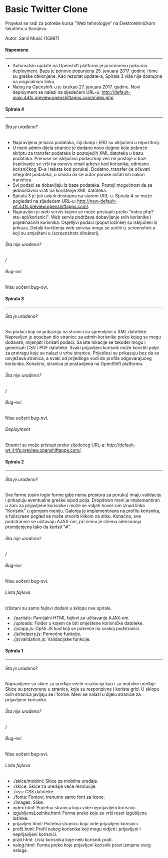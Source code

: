 # Basic Twitter Clone

Projekat se radi za potrebe kursa "Web tehnologije" na Elektrotehničkom fakultetu u Sarajevu.

Autor: Sanil Musić (16997)

#### Napomene
---
 - Automatski update na Openshift platformi je privremeno pokvario deployment. Baza je ponovo popunjena 25. januara 2017. godine i time su greške otklonjene. Kao rezultat update-a, Spirala 3 više nije dostupna na originalnom linku.
 - Nalog na Openshift-u je istekao 27. januara 2017. godine. Novi deployment se nalazi na sljedećem URL-u: http://default-main.44fs.preview.openshiftapps.com/index.php

#### Spirala 4
---

###### Šta je urađeno?
 - Napravljena je baza podataka, čiji dump i ERD su uključeni u repozitorij.
 - U meni admin dijela stranice je dodano novo dugme koje pokreće skriptu za transfer podataka iz postojećih XML datoteka u bazu podataka. Prenose se isključivo podaci koji već ne postoje u bazi (ispitivanje se vrši na osnovu email adrese kod korisnika, odnosno korisničkog ID-a i teksta kod poruka). Dodatno, transfer će očuvati integritet podataka, u smislu da će autor poruke ostati isti nakon transfera.
 - Svi podaci se dobavljaju iz baze podataka. Postoji mogućnost da se jednostavno vrati na korištenje XML datoteka.
 - Spirala 3 je još uvijek dostupna na starom URL-u. Spirala 4 se može pogledati na sljedećem URL-u: http://new-default-wt.44fs.preview.openshiftapps.com/.
 - Napravljen je web servis kojem se može pristupiti preko "index.php?sta=api/korisnici". Web servis podržava dobavljanje svih korisnika i pojedinačnih korisnika. Osjetljivi podaci (poput lozinke) su isključeni iz prikaza. Detalji korištenja web servisa mogu se uočiti iz screenshot-a koji su smješteni u /screenshots direktorij.

###### Šta nije urađeno?
/

###### Bug-ovi
Nisu uočeni bug-ovi.

#### Spirala 3
---

###### Šta je urađeno?
Svi podaci koji se prikazuju na stranici su spremljeni u XML datoteke. Napravljen je poseban dio stranice za admin korisnike preko kojeg se mogu dodavati, mijenjati i brisati podaci. Sa iste lokacije se također mogu i generisati CSV i PDF datoteke. Svaki prijavljeni korisnik može koristiti polje za pretragu koje se nalazi u vrhu stranice. Prijedlozi se prikazuju bez da se osvježava stranica, a svaki od prijedloga vodi do profila odgovarajućeg korisnika. Konačno, stranica je postavljena na OpenShift platformu.

###### Šta nije urađeno?
/

###### Bug-ovi
Nisu uočeni bug-ovi.

###### Deployment
Stranici se može pristupi preko sljedećeg URL-a: http://default-wt.44fs.preview.openshiftapps.com/.

#### Spirala 2
---

###### Šta je urađeno?
Sve forme (osim login forme gdje nema prostora za poruku) imaju validaciju i prikazuju eventualne greške ispod polja. Dropdown meni je implementiran u zoni za prijavljene korisnike i može se vidjeti hover-om iznad linka "Korisnik" u gornjem meniju. Galerija je implementirana na profilu korisnika, a fullscreen pogled se može otvoriti klikom na sliku. Konačno, sve podstranice se učitavaju AJAX-om, pri čemu je shema adresiranja promijenjena tako da koristi "#".

###### Šta nije urađeno?
/

###### Bug-ovi
Nisu uočeni bug-ovi.

###### Lista fajlova
Izlistani su samo fajlovi dodani u sklopu ove spirale.
- ./partials: Parcijalni HTML fajlovi za učitavanje AJAX-om.
- ./uploads: Folder u kojem će biti smještene korisničke datoteke.
- ./js/app.js: Opšti JS kod koji se pokreće na svakoj podstranici.
- ./js/helpers.js: Pomoćne funkcije.
- ./js/validation.js: Validacijske funkcije.

#### Spirala 1
---

###### Šta je urađeno?

Napravljene su skice za uređaje većih rezolucija kao i za mobilne uređaje. Skice su pretvorene u stranice, koje su responzivne i koriste grid. U sklopu ovih stranica javljaju se i forme. Meni se nalazi u dijelu stranice za prijavljene korisnike.

###### Šta nije urađeno?

/

###### Bug-ovi

Nisu uočeni bug-ovi.

###### Lista fajlova

- ./skice/mobilni: Skice za mobilne uređaje.
- ./skice: Skice za uređaje veće rezolucije.
- ./css: CSS datoteke.
- ./fonts: Fontovi, trenutno samo font za ikone.
- ./images: Slike.
- index.html: Početna stranica koju vide neprijavljeni korisnici.
- izgubljenaLozinka.html: Forma preko koje se vrši reset izgubljene lozinke.
- prijavljen.html: Početna stranicu koju vide prijavljeni korisnici.
- profil.html: Profil nekog korisnika koji mogu vidjeti i prijavljeni i neprijavljeni korisnici.
- prati.html: Lista korisnika koje neki korisnik prati.
- nalog.html: Forma preko koje prijavljeni korisnik pravi izmjene svog naloga.
